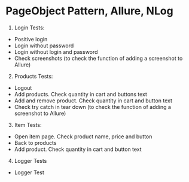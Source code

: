 # PageObject Pattern, Allure, NLog

1. Login Tests:
- Positive login
- Login without password
- Login without login and password
- Check screenshots (to check the function of adding a screenshot to Allure)

2. Products Tests:
- Logout
- Add products. Check quantity in cart and buttons text
- Add and remove product. Check quantity in cart and button text
- Check try catch in tear down (to check the function of adding a screenshot to Allure)

3. Item Tests:
- Open item page. Check product name, price and button
- Back to products
- Add product. Check quantity in cart and button text

4. Logger Tests
- Logger Test